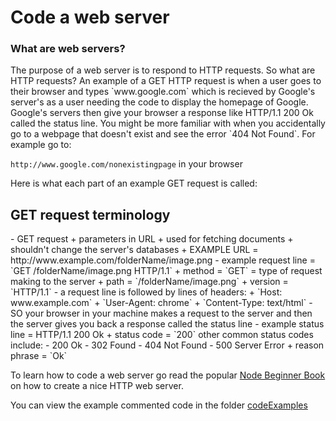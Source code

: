 Code a web server
=================

<h3>What are web servers?</h3>
The purpose of a web server is to respond to HTTP requests.
So what are HTTP requests? An example of a GET HTTP request is when a user
goes to their browser and types `www.google.com` which is recieved by Google's 
server's as a user needing the code to display the homepage of Google. Google's
servers then give your browser a response like HTTP/1.1 200 Ok called the status
line. You might be more familiar with when you accidentally go to a webpage that
doesn't exist and see the error `404 Not Found`. For example go to:

`http://www.google.com/nonexistingpage` in your browser

Here is what each part of an example GET request is called:

<h2>GET request terminology</h2>
- GET request
  + parameters in URL
  + used for fetching documents
  + shouldn't change the server's databases 
  + EXAMPLE URL = http://www.example.com/folderName/image.png
    - example request line = `GET /folderName/image.png HTTP/1.1`
      + method = `GET` = type of request making to the server
      + path = `/folderName/image.png`
      + version = `HTTP/1.1`
        - a request line is followed by lines of headers:
          + `Host: www.example.com`
          + `User-Agent: chrome`
          + `Content-Type: text/html`
    - SO your browser in your machine makes a request to the server and then
      the server gives you back a response called the status line
    - example status line = HTTP/1.1 200 Ok
      + status code = `200` other common status codes include:
        - 200 Ok
        - 302 Found
        - 404 Not Found
        - 500 Server Error
      + reason phrase = `Ok`

To learn how to code a web server go read the popular 
[Node Beginner Book](http://www.nodebeginner.org/#a-basic-http-server) 
on how to create a nice HTTP web server. 

You can view the example commented code in the folder 
[codeExamples](./codeExamples)